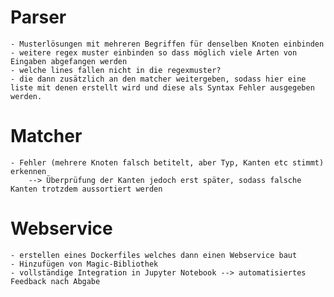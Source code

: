 # Parser 
    - Musterlösungen mit mehreren Begriffen für denselben Knoten einbinden
    - weitere regex muster einbinden so dass möglich viele Arten von Eingaben abgefangen werden 
    - welche lines fallen nicht in die regexmuster? 
    - die dann zusätzlich an den matcher weitergeben, sodass hier eine liste mit denen erstellt wird und diese als Syntax Fehler ausgegeben werden.
# Matcher  
    - Fehler (mehrere Knoten falsch betitelt, aber Typ, Kanten etc stimmt) erkennen 
        --> Überprüfung der Kanten jedoch erst später, sodass falsche Kanten trotzdem aussortiert werden

# Webservice 
    - erstellen eines Dockerfiles welches dann einen Webservice baut
    - Hinzufügen von Magic-Bibliothek 
    - vollständige Integration in Jupyter Notebook --> automatisiertes Feedback nach Abgabe